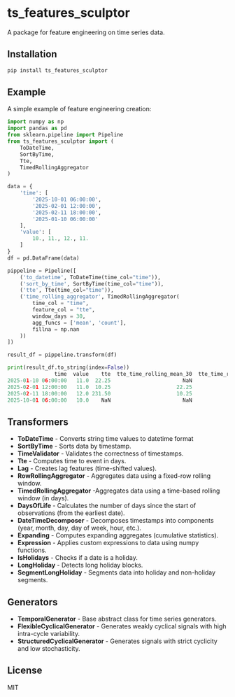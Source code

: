 # ts_features_sculptor

A package for feature engineering on time series data.

## Installation

```bash
pip install ts_features_sculptor
```

## Example

A simple example of feature engineering creation:

```python
import numpy as np
import pandas as pd
from sklearn.pipeline import Pipeline
from ts_features_sculptor import (
    ToDateTime,
    SortByTime,
    Tte,
    TimedRollingAggregator
)

data = {
    'time': [
        '2025-10-01 06:00:00',
        '2025-02-01 12:00:00',
        '2025-02-11 18:00:00',
        '2025-01-10 06:00:00'
    ],
    'value': [
        10., 11., 12., 11.
    ]
}
df = pd.DataFrame(data)

pippeline = Pipeline([
    ('to_datetime', ToDateTime(time_col="time")),
    ('sort_by_time', SortByTime(time_col="time")),
    ('tte', Tte(time_col="time")),
    ('time_rolling_aggregator', TimedRollingAggregator(
        time_col = "time",
        feature_col = "tte",
        window_days = 30,
        agg_funcs = ['mean', 'count'],
        fillna = np.nan
    ))
])

result_df = pippeline.transform(df)

print(result_df.to_string(index=False))
               time  value    tte  tte_time_rolling_mean_30  tte_time_rolling_count_30
2025-01-10 06:00:00   11.0  22.25                       NaN                        NaN
2025-02-01 12:00:00   11.0  10.25                     22.25                        1.0
2025-02-11 18:00:00   12.0 231.50                     10.25                        1.0
2025-10-01 06:00:00   10.0    NaN                       NaN                        NaN
```


## Transformers

- **ToDateTime** - Converts string time values to datetime format
- **SortByTime** - Sorts data by timestamp.
- **TimeValidator** - Validates the correctness of timestamps.
- **Tte** -  Computes time to event in days.
- **Lag** - Creates lag features (time-shifted values).
- **RowRollingAggregator** - Aggregates data using a fixed-row rolling window.
- **TimedRollingAggregator** -Aggregates data using a time-based rolling window (in days).
- **DaysOfLife** - Calculates the number of days since the start of observations (from the earliest date).
- **DateTimeDecomposer** - Decomposes timestamps into components (year, month, day, day of week, hour, etc.).
- **Expanding** - Computes expanding aggregates (cumulative statistics).
- **Expression** - Applies custom expressions to data using numpy functions.
- **IsHolidays** - Checks if a date is a holiday.
- **LongHoliday** - Detects long holiday blocks.
- **SegmentLongHoliday** - Segments data into holiday and non-holiday segments.

## Generators

- **TemporalGenerator** -  Base abstract class for time series generators.
- **FlexibleCyclicalGenerator** - Generates weakly cyclical signals with high intra-cycle variability.
- **StructuredCyclicalGenerator** - Generates signals with strict cyclicity and low stochasticity.

## License

MIT

